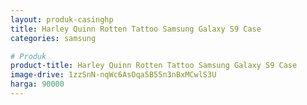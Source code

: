 ```yaml
---
layout: produk-casinghp
title: Harley Quinn Rotten Tattoo Samsung Galaxy S9 Case
categories: samsung

# Produk
product-title: Harley Quinn Rotten Tattoo Samsung Galaxy S9 Case
image-drive: 1zzSnN-nqWc6AsOqa5B55n3nBxMCwlS3U
harga: 90000
---
```

